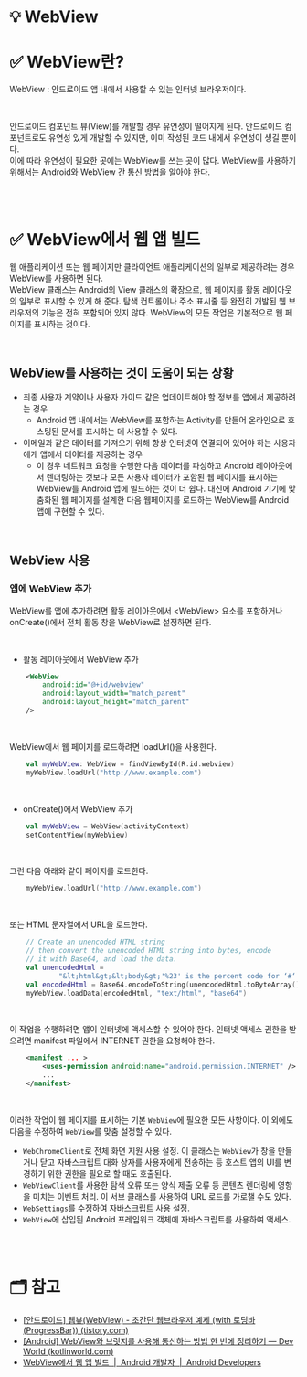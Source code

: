 # 💡 WebView

# ✅ WebView란?
WebView : 안드로이드 앱 내에서 사용할 수 있는 인터넷 브라우저이다.

<br/>

안드로이드 컴포넌트 뷰(View)를 개발할 경우 유연성이 떨어지게 된다. 안드로이드 컴포넌트로도 유연성 있게 개발할 수 있지만, 이미 작성된 코드 내에서 유연성이 생길 뿐이다.  
이에 따라 유연성이 필요한 곳에는 WebView를 쓰는 곳이 많다. WebView를 사용하기 위해서는 Android와 WebView 간 통신 방법을 알아야 한다.

<br/>
<br/>

# ✅ WebView에서 웹 앱 빌드
웹 애플리케이션 또는 웹 페이지만 클라이언트 애플리케이션의 일부로 제공하려는 경우 WebView를 사용하면 된다.  
WebView 클래스는 Android의 View 클래스의 확장으로, 웹 페이지를 활동 레이아웃의 일부로 표시할 수 있게 해 준다. 탐색 컨트롤이나 주소 표시줄 등 완전히 개발된 웹 브라우저의 기능은 전혀 포함되어 있지 않다. WebView의 모든 작업은 기본적으로 웹 페이지를 표시하는 것이다.

<br/>

## WebView를 사용하는 것이 도움이 되는 상황
- 최종 사용자 계약이나 사용자 가이드 같은 업데이트해야 할 정보를 앱에서 제공하려는 경우
    - Android 앱 내에서는 WebView를 포함하는 Activity를 만들어 온라인으로 호스팅된 문서를 표시하는 데 사용할 수 있다.
- 이메일과 같은 데이터를 가져오기 위해 항상 인터넷이 연결되어 있어야 하는 사용자에게 앱에서 데이터를 제공하는 경우
    - 이 경우 네트워크 요청을 수행한 다음 데이터를 파싱하고 Android 레이아웃에서 렌더링하는 것보다 모든 사용자 데이터가 포함된 웹 페이지를 표시하는 WebView를 Android 앱에 빌드하는 것이 더 쉽다. 대신에 Android 기기에 맞춤화된 웹 페이지를 설계한 다음 웹페이지를 로드하는 WebView를 Android 앱에 구현할 수 있다.

<br/>

## WebView 사용
### 앱에 WebView 추가
WebView를 앱에 추가하려면 활동 레이아웃에서 \<WebView> 요소를 포함하거나 onCreate()에서 전체 활동 창을 WebView로 설정하면 된다.

<br/>  
  
- 활동 레이아웃에서 WebView 추가

```xml
    <WebView
        android:id="@+id/webview"
        android:layout_width="match_parent"
        android:layout_height="match_parent"
    />
```

<br/>  
  
WebView에서 웹 페이지를 로드하려면 loadUrl()을 사용한다.

```kotlin
    val myWebView: WebView = findViewById(R.id.webview)
    myWebView.loadUrl("http://www.example.com")
```

<br/>  
  
- onCreate()에서 WebView 추가

```kotlin
    val myWebView = WebView(activityContext)
    setContentView(myWebView)
```

<br/>  
  
그런 다음 아래와 같이 페이지를 로드한다.

```kotlin
    myWebView.loadUrl("http://www.example.com")
```

<br/>
  
또는 HTML 문자열에서 URL을 로드한다.

```kotlin
    // Create an unencoded HTML string
    // then convert the unencoded HTML string into bytes, encode
    // it with Base64, and load the data.
    val unencodedHtml =
            "&lt;html&gt;&lt;body&gt;'%23' is the percent code for ‘#‘ &lt;/body&gt;&lt;/html&gt;"
    val encodedHtml = Base64.encodeToString(unencodedHtml.toByteArray(), Base64.NO_PADDING)
    myWebView.loadData(encodedHtml, "text/html", "base64")
```

<br/>  
  
이 작업을 수행하려면 앱이 인터넷에 액세스할 수 있어야 한다. 인터넷 액세스 권한을 받으려면 manifest 파일에서 INTERNET 권한을 요청해야 한다.

```xml
    <manifest ... >
        <uses-permission android:name="android.permission.INTERNET" />
        ...
    </manifest>
```

<br/>  
  
이러한 작업이 웹 페이지를 표시하는 기본 `WebView`에 필요한 모든 사항이다. 이 외에도 다음을 수정하여 `WebView`를 맞춤 설정할 수 있다.  
- `WebChromeClient`로 전체 화면 지원 사용 설정. 이 클래스는 `WebView`가 창을 만들거나 닫고 자바스크립트 대화 상자를 사용자에게 전송하는 등 호스트 앱의 UI를 변경하기 위한 권한을 필요로 할 때도 호출된다.
- `WebViewClient`를 사용한 탐색 오류 또는 양식 제출 오류 등 콘텐츠 렌더링에 영향을 미치는 이벤트 처리. 이 서브 클래스를 사용하여 URL 로드를 가로챌 수도 있다.
- `WebSettings`를 수정하여 자바스크립트 사용 설정.
- `WebView`에 삽입된 Android 프레임워크 객체에 자바스크립트를 사용하여 액세스.

<br/>
<br/>  
  
# 🗂 참고
- [[안드로이드] 웹뷰(WebView) - 초간단 웹브라우저 예제 (with 로딩바(ProgressBar)) (tistory.com)](https://jhshjs.tistory.com/57)
- [[Android] WebView와 브릿지를 사용해 통신하는 방법 한 번에 정리하기 — Dev World (kotlinworld.com)](https://kotlinworld.com/364)
- [WebView에서 웹 앱 빌드  |  Android 개발자  |  Android Developers](https://developer.android.com/guide/webapps/webview?hl=ko)
